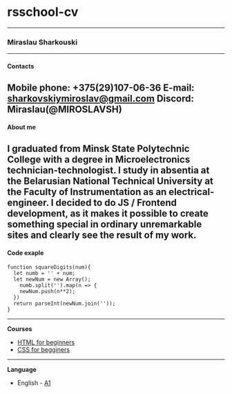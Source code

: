 # rsschool-cv
-----------
### Miraslau Sharkouski
-----------
#### Contacts

 **Mobile phone:** +375(29)107-06-36
 **E-mail:** sharkovskiymiroslav@gmail.com
 **Discord:** Miraslau(@MIROSLAVSH) 
------------
#### About me

I graduated from Minsk State Polytechnic College with a degree in Microelectronics technician-technologist. I study in absentia at the Belarusian National Technical University at the Faculty of Instrumentation as an electrical-engineer.
I decided to do JS / Frontend development, as it makes it possible to create something special in ordinary unremarkable sites and clearly see the result of my work.
------------
#### Code exaple
```
function squareDigits(num){    
  let numb = '' + num;
  let newNum = new Array();
    numb.split('').map(n => {
    newNum.push(n**2);
  })
  return parseInt(newNum.join(''));
}
 ```
-------------
**Courses**
- [HTML for beginners](https://ru.code-basics.com/languages/html)
- [CSS  for begginers](https://ru.code-basics.com/languages/css)
--------------
 **Language**
 - English - [A1](https://www.efset.org/quick-check/take-test/#set15-190/result)
